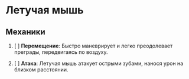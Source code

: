 # Летучая мышь

## Механики

1. [ ] **Перемещение**: Быстро маневрирует и легко преодолевает преграды, передвигаясь по воздуху.

2. [ ] **Атака**: Летучая мышь атакует острыми зубами, нанося урон на близком расстоянии.
